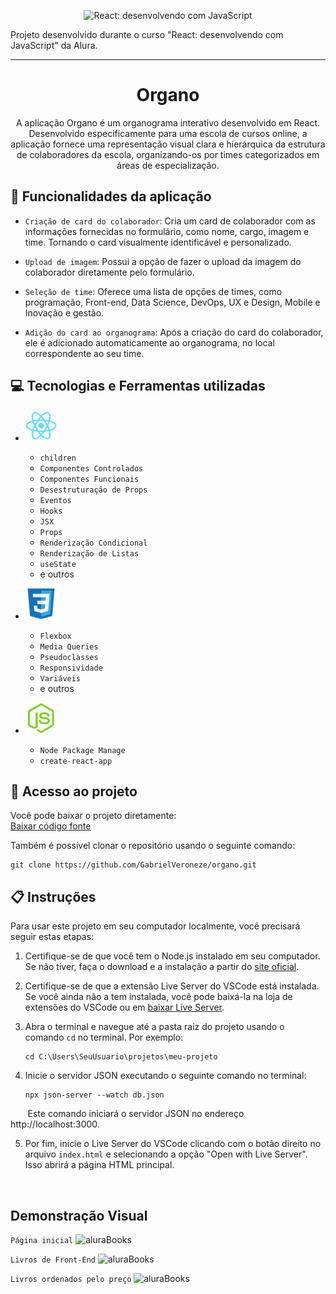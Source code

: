 <p align="center"> <img src="https://imgur.com/4b57aFn.png" alt="React: desenvolvendo com JavaScript"> </p>
<p>Projeto desenvolvido durante o curso "React: desenvolvendo com JavaScript" da Alura.</p>

<hr>

<h1 align="center">Organo</h1>
<p align="center">A aplicação Organo é um organograma interativo desenvolvido em React. Desenvolvido especificamente para uma escola de cursos online, a aplicação fornece uma representação visual clara e hierárquica da estrutura de colaboradores da escola, organizando-os por times categorizados em áreas de especialização.</p>

## :hammer: Funcionalidades da aplicação

- `Criação de card do colaborador`: Cria um card de colaborador com as informações fornecidas no formulário, como nome, cargo, imagem e time. Tornando o card visualmente identificável e personalizado.

- `Upload de imagem`: Possui a opção de fazer o upload da imagem do colaborador diretamente pelo formulário.

- `Seleção de time`: Oferece uma lista de opções de times, como programação, Front-end, Data Science, DevOps, UX e Design, Mobile e Inovação e gestão.

- `Adição do card ao organograma`: Após a criação do card do colaborador, ele é adicionado automaticamente ao organograma, no local correspondente ao seu time.

## :computer: Tecnologias e Ferramentas utilizadas


- <img height="50px" src="https://raw.githubusercontent.com/devicons/devicon/master/icons/react/react-original.svg"><br>
    - `children`
    - `Componentes Controlados`
    - `Componentes Funcionais`
    - `Desestruturação de Props`
    - `Eventos`
    - `Hooks`
    - `JSX`
    - `Props`
    - `Renderização Condicional`
    - `Renderização de Listas`
    - `useState`
    - e outros

- <img height="50px" src="https://raw.githubusercontent.com/devicons/devicon/master/icons/css3/css3-original.svg"><br>
    - `Flexbox`
    - `Media Queries`
    - `Pseudoclasses`
    - `Responsividade`
    - `Variáveis`
    - e outros

- <img height="50px" src="https://raw.githubusercontent.com/devicons/devicon/master/icons/nodejs/nodejs-original.svg"><br>
    - `Node Package Manage`
    - `create-react-app`


## :open_file_folder: Acesso ao projeto
Você pode baixar o projeto diretamente:  
[Baixar código fonte](https://github.com/GabrielVeroneze/organo/archive/refs/heads/master.zip)

Também é possível clonar o repositório usando o seguinte comando:
```
git clone https://github.com/GabrielVeroneze/organo.git
```

## :clipboard: Instruções
Para usar este projeto em seu computador localmente, você precisará seguir estas etapas:

1. Certifique-se de que você tem o Node.js instalado em seu computador. Se não tiver, faça o download e a instalação a partir do [site oficial](https://nodejs.org/).

2. Certifique-se de que a extensão Live Server do VSCode está instalada. Se você ainda não a tem instalada, você pode baixá-la na loja de extensões do VSCode ou em [baixar Live Server](https://marketplace.visualstudio.com/items?itemName=ritwickdey.LiveServer).

3. Abra o terminal e navegue até a pasta raiz do projeto usando o comando `cd` no terminal. Por exemplo:
   ```
   cd C:\Users\SeuUsuario\projetos\meu-projeto
   ```
4. Inicie o servidor JSON executando o seguinte comando no terminal:
   ```
   npx json-server --watch db.json
   ```
&nbsp; &nbsp; &nbsp; &nbsp;Este comando iniciará o servidor JSON no endereço http://localhost:3000.

5. Por fim, inicie o Live Server do VSCode clicando com o botão direito no arquivo `index.html` e selecionando a opção "Open with Live Server". Isso abrirá a página HTML principal.
<br>

## Demonstração Visual
`Página inicial`
![aluraBooks](https://imgur.com/pSkyaNE.png)

`Livros de Front-End`
![aluraBooks](https://imgur.com/S2dQ6OR.png)

`Livros ordenados pelo preço`
![aluraBooks](https://imgur.com/b8dQfHe.png)
